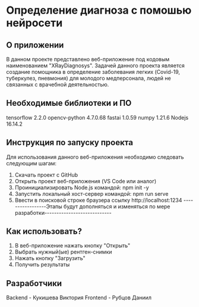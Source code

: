 # Определение диагноза с помошью нейросети
## О приложении
В данном проекте представлено веб-приложение под кодовым наименованием "XRayDiagnosys". 
Задачей данного проекта является создание помощника в определение заболевания легких (Covid-19, туберкулез, пневмония) для молодого медперсонала, людей не связанных с врачебной деятельностью.
## Необходимые библиотеки и ПО
tensorflow 2.2.0
opencv-python 4.7.0.68
fastai  1.0.59
numpy 1.21.6
Nodejs 16.14.2
## Инструкция по запуску проекта
Для использования данного веб-приложения необходимо следовать следующим шагам:
1) Скачать проект с GitHub
2) Открыть проект веб-приложения (VS Code или аналог)
3) Проинициализировать Node.js командой: npm init -y
4) Запустить локальный хост-сервер командой: npm run serve
5) Ввести в поисковой строке браузера ссылку http://localhost:1234
-----------------Этапы будут дополняться и изменяться по мере разработки----------------------------
## Как использовать?
1) В веб-приложение нажать кнопку "Открыть"
2) Выбрать нужный(ые) рентген-снимки
3) Нажать кнопку "Загрузить"
4) Получить результаты
## Разработчики
Backend - Кукишева Виктория
Frontend - Рубцов Даниил
